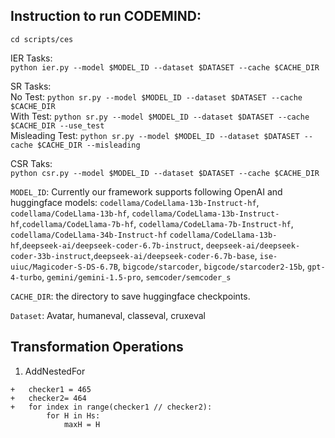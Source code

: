 ## Instruction to run CODEMIND:
```cd scripts/ces```

IER Tasks:  
```python ier.py --model $MODEL_ID --dataset $DATASET --cache $CACHE_DIR```

SR Tasks:  
No Test:
```python sr.py --model $MODEL_ID --dataset $DATASET --cache $CACHE_DIR```  
With Test:
```python sr.py --model $MODEL_ID --dataset $DATASET --cache $CACHE_DIR --use_test```  
Misleading Test:
```python sr.py --model $MODEL_ID --dataset $DATASET --cache $CACHE_DIR --misleading```

CSR Taks:  
```python csr.py --model $MODEL_ID --dataset $DATASET --cache $CACHE_DIR```

```MODEL_ID```: Currently our framework supports following OpenAI and huggingface models:  ```codellama/CodeLlama-13b-Instruct-hf```, ```codellama/CodeLlama-13b-hf```,  ```codellama/CodeLlama-13b-Instruct-hf```,```codellama/CodeLlama-7b-hf```,  ```codellama/CodeLlama-7b-Instruct-hf```, ```codellama/CodeLlama-34b-Instruct-hf``` ```codellama/CodeLlama-13b-hf```,```deepseek-ai/deepseek-coder-6.7b-instruct```, ```deepseek-ai/deepseek-coder-33b-instruct```,```deepseek-ai/deepseek-coder-6.7b-base```, ```ise-uiuc/Magicoder-S-DS-6.7B```, ```bigcode/starcoder```, ```bigcode/starcoder2-15b```, ```gpt-4-turbo```,
```gemini/gemini-1.5-pro```, ```semcoder/semcoder_s```

```CACHE_DIR```: the directory to save huggingface checkpoints.

```Dataset```: Avatar, humaneval, classeval, cruxeval

## Transformation Operations

1. AddNestedFor
```
+   checker1 = 465
+   checker2= 464
+   for index in range(checker1 // checker2):
        for H in Hs:
            maxH = H
```
